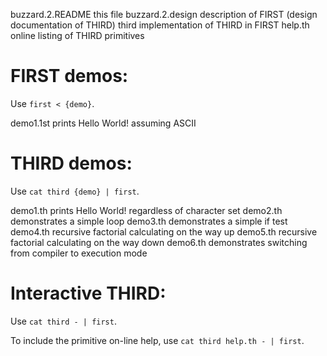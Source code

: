 buzzard.2.README	this file
buzzard.2.design	description of FIRST (design documentation of THIRD)
third			implementation of THIRD in FIRST
help.th			online listing of THIRD primitives

	
# FIRST demos:

Use  `first < {demo}`.

demo1.1st		prints Hello World! assuming ASCII

# THIRD demos:

Use `cat third {demo} | first`.

demo1.th		prints Hello World! regardless of character set
demo2.th		demonstrates a simple loop
demo3.th		demonstrates a simple if test
demo4.th		recursive factorial calculating on the way up
demo5.th		recursive factorial calculating on the way down
demo6.th		demonstrates switching from compiler to execution mode

# Interactive THIRD:

Use `cat third - | first`.

To include the primitive on-line help, use
`cat third help.th - | first`.
